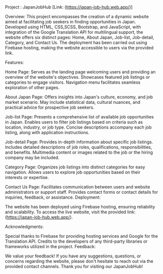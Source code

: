 Project : JapanJobHub 
   [Link: (https://japan-job-hub.web.app/)]

Overview:
This project encompasses the creation of a dynamic website aimed at facilitating job seekers in finding opportunities in Japan. Developed using HTML, CSS,SCSS, Bootstrap, and JavaScript, with integration of the Google Translation API for multilingual support, the website offers six distinct pages: Home, About Japan, Job-list, Job-detail, Category, and Contact Us. The deployment has been carried out using Firebase hosting, making the website accessible to users via the provided link.

Features:

Home Page:
Serves as the landing page welcoming users and providing an overview of the website's objectives.
Showcases featured job listings or categories to engage visitors.
Navigation menu facilitates seamless exploration of other pages.

About Japan Page:
Offers insights into Japan's culture, economy, and job market scenario.
May include statistical data, cultural nuances, and practical advice for prospective job seekers.

Job-list Page:
Presents a comprehensive list of available job opportunities in Japan.
Enables users to filter job listings based on criteria such as location, industry, or job type.
Concise descriptions accompany each job listing, along with application instructions.

Job-detail Page:
Provides in-depth information about specific job listings.
Includes detailed descriptions of job roles, qualifications, responsibilities, and benefits.
Multimedia content or images related to the job or the hiring company may be included.

Category Page:
Organizes job listings into distinct categories for easy navigation.
Allows users to explore job opportunities based on their interests or expertise.

Contact Us Page:
Facilitates communication between users and website administrators or support staff.
Provides contact forms or contact details for inquiries, feedback, or assistance.
Deployment:

The website has been deployed using Firebase hosting, ensuring reliability and scalability.
To access the live website, visit the provided link: (https://japan-job-hub.web.app/).


Acknowledgments:

Special thanks to Firebase for providing hosting services and Google for the Translation API.
Credits to the developers of any third-party libraries or frameworks utilized in the project.
Feedback:

We value your feedback! If you have any suggestions, questions, or concerns regarding the website, please don't hesitate to reach out via the provided contact channels.
Thank you for visiting our JapanJobHub!
